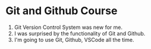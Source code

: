# Git and Github Course
1. Git Version Control System was new for me.
2. I was surprised by the functionality of Git and Github.
3. I'm going to use Git, Github, VSCode all the time.
